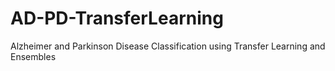 # AD-PD-TransferLearning
Alzheimer and Parkinson Disease Classification using Transfer Learning and Ensembles
